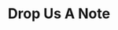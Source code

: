 ---
title: "Drop Us A Note"
description: "this is meta description"
draft: false
bg_image: "images/slider-bg.jpg"
---